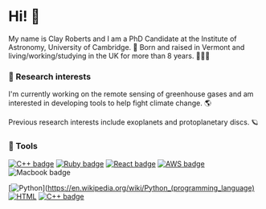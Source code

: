 # Hi! 👋

My name is Clay Roberts and I am a PhD Candidate at the Institute of Astronomy, University of Cambridge. 🔭 Born and raised in Vermont and living/working/studying in the UK for more than 8 years. 🍁🇬🇧

### 🔬 Research interests

I'm currently working on the remote sensing of greenhouse gases and am interested in developing tools to help fight climate change. 🌎 

Previous research interests include exoplanets and protoplanetary discs. 🪐

### 🔧 Tools
[![C++ badge](https://img.shields.io/badge/C%2B%2B-00599C?style=plastic&logo=c%2B%2B&logoColor=white)](https://en.wikipedia.org/wiki/C%2B%2B) [![Ruby badge](https://img.shields.io/badge/Ruby-CC342D?style=plastic&logo=ruby&logoColor=white)](https://en.wikipedia.org/wiki/Ruby_(programming_language)) [![React badge](https://img.shields.io/badge/React-20232A?style=plastic&logo=react&logoColor=61DAFB)](https://en.wikipedia.org/wiki/React_(JavaScript_library)) [![AWS badge](https://img.shields.io/badge/Amazon_AWS-232F3E?style=plastic&logo=amazon-aws&logoColor=white)](https://en.wikipedia.org/wiki/Amazon_Web_Services) ![Macbook badge](https://img.shields.io/badge/Apple-MacBook_Pro-999999?style=plastic&logo=apple&logoColor=white)

[![Python](https://img.shields.io/badge/Code-Python-3776AB?style=plastic&logo=python&logoColor=white)](https://en.wikipedia.org/wiki/Python_(programming_language)
[![HTML](https://img.shields.io/badge/Code-HTML-239120?style=plastic&logo=html5&logoColor=white)](https://en.wikipedia.org/wiki/HTML)
[![C++ badge](https://img.shields.io/badge/Code-C%2B%2B-00599C?style=plastic&logo=c%2B%2B&logoColor=white)](https://en.wikipedia.org/wiki/C%2B%2B)


<!--
**Clayton-Roberts/Clayton-Roberts** is a ✨ _special_ ✨ repository because its `README.md` (this file) appears on your GitHub profile.

Here are some ideas to get you started:

- 🔭 I’m currently working on ...
- 🌱 I’m currently learning ...
- 👯 I’m looking to collaborate on ...
- 🤔 I’m looking for help with ...
- 💬 Ask me about ...
- 📫 How to reach me: ...
- 😄 Pronouns: ...
- ⚡ Fun fact: ...
-->
